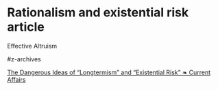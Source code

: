 # Rationalism and existential risk article
Effective Altruism

#z-archives

[The Dangerous Ideas of “Longtermism” and “Existential Risk” ❧ Current Affairs](https://www.currentaffairs.org/2021/07/the-dangerous-ideas-of-longtermism-and-existential-risk)